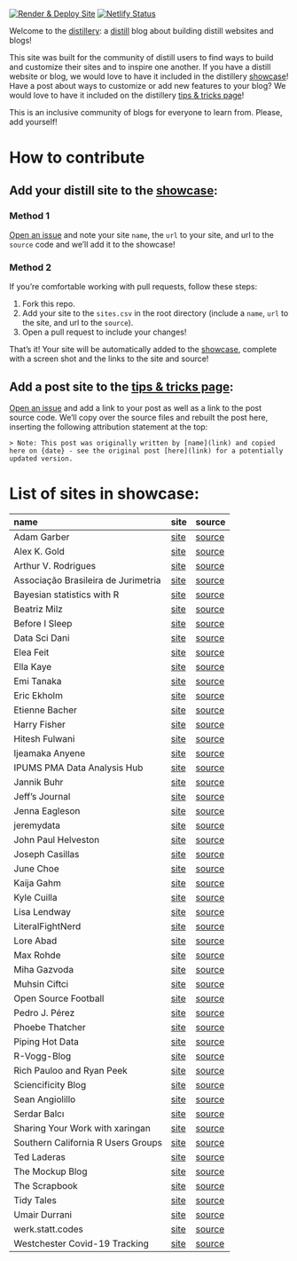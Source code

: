 <!-- README.md is generated from README.Rmd. Please edit that file -->
<!-- badges: start -->

[![Render & Deploy
Site](https://github.com/jhelvy/distillery/actions/workflows/build_site.yml/badge.svg?branch=main)](https://github.com/jhelvy/distillery/actions/workflows/build_site.yml)
[![Netlify
Status](https://api.netlify.com/api/v1/badges/2355cde2-cab8-411b-ad51-e55dd5422c59/deploy-status)](https://app.netlify.com/sites/distillery/deploys)
<!-- badges: end -->

Welcome to the [distillery](https://distillery.rbind.io/): a
[distill](https://rstudio.github.io/distill/) blog about building
distill websites and blogs!

This site was built for the community of distill users to find ways to
build and customize their sites and to inspire one another. If you have
a distill website or blog, we would love to have it included in the
distillery [showcase](https://distillery.rbind.io/showcase.html)! Have a
post about ways to customize or add new features to your blog? We would
love to have it included on the distillery [tips & tricks
page](https://distillery.rbind.io/tips_and_tricks.html)!

This is an inclusive community of blogs for everyone to learn from.
Please, add yourself!

How to contribute
=================

Add your distill site to the [showcase](https://distillery.rbind.io/showcase.html):
-----------------------------------------------------------------------------------

### Method 1

[Open an issue](https://github.com/jhelvy/distillery/issues) and note
your site `name`, the `url` to your site, and url to the `source` code
and we’ll add it to the showcase!

### Method 2

If you’re comfortable working with pull requests, follow these steps:

1.  Fork this repo.
2.  Add your site to the `sites.csv` in the root directory (include a
    `name`, `url` to the site, and url to the `source`).
3.  Open a pull request to include your changes!

That’s it! Your site will be automatically added to the
[showcase](https://distillery.rbind.io/showcase.html), complete with a
screen shot and the links to the site and source!

Add a post site to the [tips & tricks page](https://distillery.rbind.io/tips_and_tricks.html):
----------------------------------------------------------------------------------------------

[Open an issue](https://github.com/jhelvy/distillery/issues) and add a
link to your post as well as a link to the post source code. We’ll copy
over the source files and rebuilt the post here, inserting the following
attribution statement at the top:

    > Note: This post was originally written by [name](link) and copied here on {date} - see the original post [here](link) for a potentially updated version.

List of sites in showcase:
==========================

<table>
<thead>
<tr class="header">
<th style="text-align: left;">name</th>
<th style="text-align: left;">site</th>
<th style="text-align: left;">source</th>
</tr>
</thead>
<tbody>
<tr class="odd">
<td style="text-align: left;">Adam Garber</td>
<td style="text-align: left;"><a href="http://www.adam-garber.com/">site</a></td>
<td style="text-align: left;"><a href="https://github.com/garberadamc/acg-distill">source</a></td>
</tr>
<tr class="even">
<td style="text-align: left;">Alex K. Gold</td>
<td style="text-align: left;"><a href="https://alexkgold.space/">site</a></td>
<td style="text-align: left;"><a href="https://github.com/akgold/akg_site">source</a></td>
</tr>
<tr class="odd">
<td style="text-align: left;">Arthur V. Rodrigues</td>
<td style="text-align: left;"><a href="https://avrodrigues.github.io/">site</a></td>
<td style="text-align: left;"><a href="https://github.com/avrodrigues/avrodrigues.github.io/tree/master">source</a></td>
</tr>
<tr class="even">
<td style="text-align: left;">Associação Brasileira de Jurimetria</td>
<td style="text-align: left;"><a href="https://lab.abj.org.br/">site</a></td>
<td style="text-align: left;"><a href="https://github.com/abjur/blog">source</a></td>
</tr>
<tr class="odd">
<td style="text-align: left;">Bayesian statistics with R</td>
<td style="text-align: left;"><a href="https://oliviergimenez.github.io/bayesian-stats-with-R/">site</a></td>
<td style="text-align: left;"><a href="https://github.com/oliviergimenez/bayesian-stats-with-R">source</a></td>
</tr>
<tr class="even">
<td style="text-align: left;">Beatriz Milz</td>
<td style="text-align: left;"><a href="https://beatrizmilz.com/">site</a></td>
<td style="text-align: left;"><a href="https://github.com/beatrizmilz/blog">source</a></td>
</tr>
<tr class="odd">
<td style="text-align: left;">Before I Sleep</td>
<td style="text-align: left;"><a href="https://milesmcbain.xyz/">site</a></td>
<td style="text-align: left;"><a href="https://github.com/MilesMcBain/milesmcbain.com/">source</a></td>
</tr>
<tr class="even">
<td style="text-align: left;">Data Sci Dani</td>
<td style="text-align: left;"><a href="https://datascidani.com/">site</a></td>
<td style="text-align: left;"><a href="https://github.com/danielle-b/datascidani2">source</a></td>
</tr>
<tr class="odd">
<td style="text-align: left;">Elea Feit</td>
<td style="text-align: left;"><a href="https://eleafeit.com/">site</a></td>
<td style="text-align: left;"><a href="https://github.com/eleafeit/emf">source</a></td>
</tr>
<tr class="even">
<td style="text-align: left;">Ella Kaye</td>
<td style="text-align: left;"><a href="https://ellakaye.rbind.io/">site</a></td>
<td style="text-align: left;"><a href="https://github.com/EllaKaye/ellakaye-distill">source</a></td>
</tr>
<tr class="odd">
<td style="text-align: left;">Emi Tanaka</td>
<td style="text-align: left;"><a href="https://emitanaka.org/">site</a></td>
<td style="text-align: left;"><a href="https://github.com/emitanaka/emitanaka.github.io">source</a></td>
</tr>
<tr class="even">
<td style="text-align: left;">Eric Ekholm</td>
<td style="text-align: left;"><a href="https://www.ericekholm.com/">site</a></td>
<td style="text-align: left;"><a href="https://github.com/ekholme/ee-website">source</a></td>
</tr>
<tr class="odd">
<td style="text-align: left;">Etienne Bacher</td>
<td style="text-align: left;"><a href="https://www.etiennebacher.com/">site</a></td>
<td style="text-align: left;"><a href="https://github.com/etiennebacher/personal_website_distill">source</a></td>
</tr>
<tr class="even">
<td style="text-align: left;">Harry Fisher</td>
<td style="text-align: left;"><a href="https://hfshr.xyz">site</a></td>
<td style="text-align: left;"><a href="https://github.com/hfshr/distill_blog">source</a></td>
</tr>
<tr class="odd">
<td style="text-align: left;">Hitesh Fulwani</td>
<td style="text-align: left;"><a href="https://hitesh-fulwani.github.io/hitesh-f/">site</a></td>
<td style="text-align: left;"><a href="https://github.com/Hitesh-Fulwani/hitesh-f">source</a></td>
</tr>
<tr class="even">
<td style="text-align: left;">Ijeamaka Anyene</td>
<td style="text-align: left;"><a href="https://ijeamaka-anyene.netlify.app/">site</a></td>
<td style="text-align: left;"><a href="https://github.com/Ijeamakaanyene/ijeamaka-anyene">source</a></td>
</tr>
<tr class="odd">
<td style="text-align: left;">IPUMS PMA Data Analysis Hub</td>
<td style="text-align: left;"><a href="https://ipums.github.io/pma-data-hub/">site</a></td>
<td style="text-align: left;"><a href="https://github.com/ipums/pma-data-hub">source</a></td>
</tr>
<tr class="even">
<td style="text-align: left;">Jannik Buhr</td>
<td style="text-align: left;"><a href="https://jmbuhr.de">site</a></td>
<td style="text-align: left;"><a href="https://github.com/jmbuhr/jmbuhr.github.io">source</a></td>
</tr>
<tr class="odd">
<td style="text-align: left;">Jeff’s Journal</td>
<td style="text-align: left;"><a href="https://jeffreyasselin.netlify.app/">site</a></td>
<td style="text-align: left;"><a href="https://github.com/jassassin68/my-distill-site">source</a></td>
</tr>
<tr class="even">
<td style="text-align: left;">Jenna Eagleson</td>
<td style="text-align: left;"><a href="https://jeagleso.github.io/website/">site</a></td>
<td style="text-align: left;"><a href="https://github.com/jeagleso/website">source</a></td>
</tr>
<tr class="odd">
<td style="text-align: left;">jeremydata</td>
<td style="text-align: left;"><a href="https://jeremydata.com/">site</a></td>
<td style="text-align: left;"><a href="https://github.com/jeremy-allen/jeremydata_blog">source</a></td>
</tr>
<tr class="even">
<td style="text-align: left;">John Paul Helveston</td>
<td style="text-align: left;"><a href="https://www.jhelvy.com/">site</a></td>
<td style="text-align: left;"><a href="https://github.com/jhelvy/jhelvy.com">source</a></td>
</tr>
<tr class="odd">
<td style="text-align: left;">Joseph Casillas</td>
<td style="text-align: left;"><a href="https://www.jvcasillas.com/">site</a></td>
<td style="text-align: left;"><a href="https://github.com/jvcasillas/jvcasillas.github.io">source</a></td>
</tr>
<tr class="even">
<td style="text-align: left;">June Choe</td>
<td style="text-align: left;"><a href="https://yjunechoe.github.io/">site</a></td>
<td style="text-align: left;"><a href="https://github.com/yjunechoe/yjunechoe.github.io">source</a></td>
</tr>
<tr class="odd">
<td style="text-align: left;">Kaija Gahm</td>
<td style="text-align: left;"><a href="https://kaijagahm.netlify.app/">site</a></td>
<td style="text-align: left;"><a href="https://github.com/kaijagahm/kaija_bean">source</a></td>
</tr>
<tr class="even">
<td style="text-align: left;">Kyle Cuilla</td>
<td style="text-align: left;"><a href="https://kcanalytics.netlify.app/">site</a></td>
<td style="text-align: left;"><a href="https://github.com/kcuilla/kc_analytics">source</a></td>
</tr>
<tr class="odd">
<td style="text-align: left;">Lisa Lendway</td>
<td style="text-align: left;"><a href="https://lisalendway.netlify.app/">site</a></td>
<td style="text-align: left;"><a href="https://github.com/llendway/lisalendway_distill">source</a></td>
</tr>
<tr class="even">
<td style="text-align: left;">LiteralFightNerd</td>
<td style="text-align: left;"><a href="https://literalfightnerd.com/">site</a></td>
<td style="text-align: left;"><a href="https://github.com/NateLatshaw/LiteralFightNerd">source</a></td>
</tr>
<tr class="odd">
<td style="text-align: left;">Lore Abad</td>
<td style="text-align: left;"><a href="https://loreabad6.github.io/">site</a></td>
<td style="text-align: left;"><a href="https://github.com/loreabad6/loreabad6.github.io">source</a></td>
</tr>
<tr class="even">
<td style="text-align: left;">Max Rohde</td>
<td style="text-align: left;"><a href="https://maximilianrohde.com">site</a></td>
<td style="text-align: left;"><a href="https://github.com/maxdrohde/blog">source</a></td>
</tr>
<tr class="odd">
<td style="text-align: left;">Miha Gazvoda</td>
<td style="text-align: left;"><a href="https://mihagazvoda.com/">site</a></td>
<td style="text-align: left;"><a href="https://github.com/mihagazvoda/mihagazvoda.com">source</a></td>
</tr>
<tr class="even">
<td style="text-align: left;">Muhsin Ciftci</td>
<td style="text-align: left;"><a href="https://muhsinciftci.netlify.app/">site</a></td>
<td style="text-align: left;"><a href="https://github.com/muhsinciftci/mydistill-website">source</a></td>
</tr>
<tr class="odd">
<td style="text-align: left;">Open Source Football</td>
<td style="text-align: left;"><a href="https://www.opensourcefootball.com/">site</a></td>
<td style="text-align: left;"><a href="https://github.com/mrcaseb/open-source-football">source</a></td>
</tr>
<tr class="even">
<td style="text-align: left;">Pedro J. Pérez</td>
<td style="text-align: left;"><a href="https://perezp44.github.io/pjperez.web/01_blog.html">site</a></td>
<td style="text-align: left;"><a href="https://github.com/perezp44/pjperez.web">source</a></td>
</tr>
<tr class="odd">
<td style="text-align: left;">Phoebe Thatcher</td>
<td style="text-align: left;"><a href="http://phoebethatcher.com/">site</a></td>
<td style="text-align: left;"><a href="https://github.com/lilphoebe/mywebsite_phoeb">source</a></td>
</tr>
<tr class="even">
<td style="text-align: left;">Piping Hot Data</td>
<td style="text-align: left;"><a href="https://www.pipinghotdata.com/">site</a></td>
<td style="text-align: left;"><a href="https://github.com/shannonpileggi/pipinghotdata_distill">source</a></td>
</tr>
<tr class="odd">
<td style="text-align: left;">R-Vogg-Blog</td>
<td style="text-align: left;"><a href="https://r-vogg-blog.netlify.app/">site</a></td>
<td style="text-align: left;"><a href="https://github.com/richardvogg/r-vogg-blog">source</a></td>
</tr>
<tr class="even">
<td style="text-align: left;">Rich Pauloo and Ryan Peek</td>
<td style="text-align: left;"><a href="https://r4wrds.com">site</a></td>
<td style="text-align: left;"><a href="https://github.com/r4wrds/r4wrds">source</a></td>
</tr>
<tr class="odd">
<td style="text-align: left;">Sciencificity Blog</td>
<td style="text-align: left;"><a href="https://sciencificity-blog.netlify.app/">site</a></td>
<td style="text-align: left;"><a href="https://github.com/sciencificity/Blog_Vebash">source</a></td>
</tr>
<tr class="even">
<td style="text-align: left;">Sean Angiolillo</td>
<td style="text-align: left;"><a href="https://sean.rbind.io">site</a></td>
<td style="text-align: left;"><a href="https://github.com/seanangio/distill_blog">source</a></td>
</tr>
<tr class="odd">
<td style="text-align: left;">Serdar Balcı</td>
<td style="text-align: left;"><a href="https://www.serdarbalci.com/">site</a></td>
<td style="text-align: left;"><a href="https://github.com/sbalci/sbalci.github.io/">source</a></td>
</tr>
<tr class="even">
<td style="text-align: left;">Sharing Your Work with xaringan</td>
<td style="text-align: left;"><a href="https://spcanelon.github.io/xaringan-basics-and-beyond">site</a></td>
<td style="text-align: left;"><a href="https://github.com/spcanelon/xaringan-basics-and-beyond">source</a></td>
</tr>
<tr class="odd">
<td style="text-align: left;">Southern California R Users Groups</td>
<td style="text-align: left;"><a href="https://socalr.org/">site</a></td>
<td style="text-align: left;"><a href="https://github.com/laRusers/socalr.org">source</a></td>
</tr>
<tr class="even">
<td style="text-align: left;">Ted Laderas</td>
<td style="text-align: left;"><a href="https://laderast.github.io">site</a></td>
<td style="text-align: left;"><a href="https://github.com/laderast/laderast.github.io">source</a></td>
</tr>
<tr class="odd">
<td style="text-align: left;">The Mockup Blog</td>
<td style="text-align: left;"><a href="https://themockup.netlify.app/">site</a></td>
<td style="text-align: left;"><a href="https://github.com/jthomasmock/radix_themockup">source</a></td>
</tr>
<tr class="even">
<td style="text-align: left;">The Scrapbook</td>
<td style="text-align: left;"><a href="https://eliocamp.github.io/scrapbook/">site</a></td>
<td style="text-align: left;"><a href="https://github.com/eliocamp/scrapbook">source</a></td>
</tr>
<tr class="odd">
<td style="text-align: left;">Tidy Tales</td>
<td style="text-align: left;"><a href="https://tidytales.ca">site</a></td>
<td style="text-align: left;"><a href="https://github.com/mccarthy-m-g/tidytales">source</a></td>
</tr>
<tr class="even">
<td style="text-align: left;">Umair Durrani</td>
<td style="text-align: left;"><a href="https://udurrani.netlify.app/">site</a></td>
<td style="text-align: left;"><a href="https://github.com/durraniu/udurrani_distill">source</a></td>
</tr>
<tr class="odd">
<td style="text-align: left;">werk.statt.codes</td>
<td style="text-align: left;"><a href="https://werk.statt.codes/">site</a></td>
<td style="text-align: left;"><a href="https://github.com/werkstattcodes/distill_clean">source</a></td>
</tr>
<tr class="even">
<td style="text-align: left;">Westchester Covid-19 Tracking</td>
<td style="text-align: left;"><a href="https://westchester-covid.mattherman.info/">site</a></td>
<td style="text-align: left;"><a href="https://github.com/mfherman/westchester-covid">source</a></td>
</tr>
</tbody>
</table>
